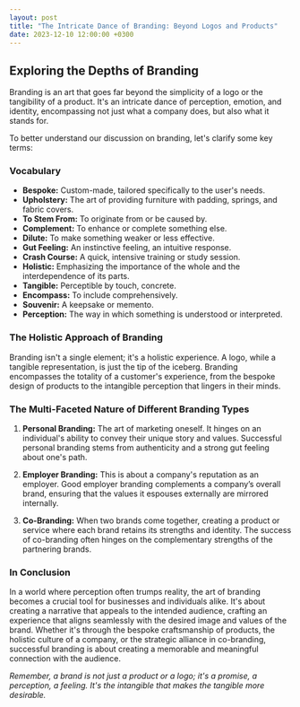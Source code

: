```yaml
---
layout: post
title: "The Intricate Dance of Branding: Beyond Logos and Products"
date: 2023-12-10 12:00:00 +0300
---
```


## Exploring the Depths of Branding

Branding is an art that goes far beyond the simplicity of a logo or the tangibility of a product. It's an intricate dance of perception, emotion, and identity, encompassing not just what a company does, but also what it stands for.

To better understand our discussion on branding, let's clarify some key terms:

### **Vocabulary**
- **Bespoke:** Custom-made, tailored specifically to the user's needs.
- **Upholstery:** The art of providing furniture with padding, springs, and fabric covers.
- **To Stem From:** To originate from or be caused by.
- **Complement:** To enhance or complete something else.
- **Dilute:** To make something weaker or less effective.
- **Gut Feeling:** An instinctive feeling, an intuitive response.
- **Crash Course:** A quick, intensive training or study session.
- **Holistic:** Emphasizing the importance of the whole and the interdependence of its parts.
- **Tangible:** Perceptible by touch, concrete.
- **Encompass:** To include comprehensively.
- **Souvenir:** A keepsake or memento.
- **Perception:** The way in which something is understood or interpreted.

### **The Holistic Approach of Branding**
Branding isn't a single element; it's a holistic experience. A logo, while a tangible representation, is just the tip of the iceberg. Branding encompasses the totality of a customer's experience, from the bespoke design of products to the intangible perception that lingers in their minds. 

### **The Multi-Faceted Nature of Different Branding Types**
1. **Personal Branding:** The art of marketing oneself. It hinges on an individual's ability to convey their unique story and values. Successful personal branding stems from authenticity and a strong gut feeling about one's path.

2. **Employer Branding:** This is about a company's reputation as an employer. Good employer branding complements a company’s overall brand, ensuring that the values it espouses externally are mirrored internally.

3. **Co-Branding:** When two brands come together, creating a product or service where each brand retains its strengths and identity. The success of co-branding often hinges on the complementary strengths of the partnering brands.

### **In Conclusion**
In a world where perception often trumps reality, the art of branding becomes a crucial tool for businesses and individuals alike. It's about creating a narrative that appeals to the intended audience, crafting an experience that aligns seamlessly with the desired image and values of the brand. Whether it's through the bespoke craftsmanship of products, the holistic culture of a company, or the strategic alliance in co-branding, successful branding is about creating a memorable and meaningful connection with the audience.

_Remember, a brand is not just a product or a logo; it's a promise, a perception, a feeling. It's the intangible that makes the tangible more desirable._